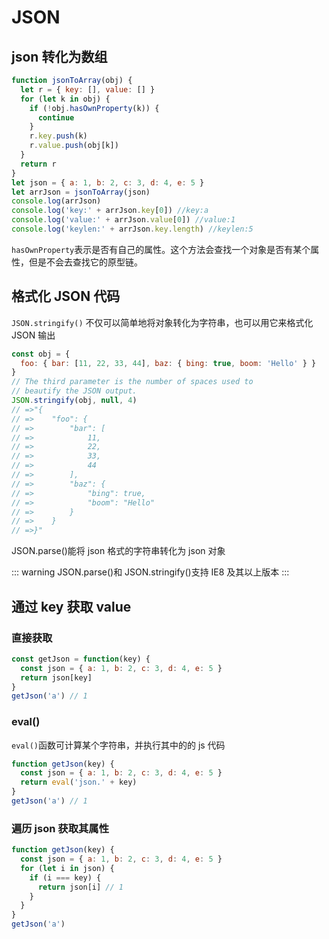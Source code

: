 # JSON

## json 转化为数组

```js
function jsonToArray(obj) {
  let r = { key: [], value: [] }
  for (let k in obj) {
    if (!obj.hasOwnProperty(k)) {
      continue
    }
    r.key.push(k)
    r.value.push(obj[k])
  }
  return r
}
let json = { a: 1, b: 2, c: 3, d: 4, e: 5 }
let arrJson = jsonToArray(json)
console.log(arrJson)
console.log('key:' + arrJson.key[0]) //key:a
console.log('value:' + arrJson.value[0]) //value:1
console.log('keylen:' + arrJson.key.length) //keylen:5
```

`hasOwnProperty`表示是否有自己的属性。这个方法会查找一个对象是否有某个属性，但是不会去查找它的原型链。

## 格式化 JSON 代码

`JSON.stringify()` 不仅可以简单地将对象转化为字符串，也可以用它来格式化 JSON 输出

```js
const obj = {
  foo: { bar: [11, 22, 33, 44], baz: { bing: true, boom: 'Hello' } }
}
// The third parameter is the number of spaces used to
// beautify the JSON output.
JSON.stringify(obj, null, 4)
// =>"{
// =>    "foo": {
// =>        "bar": [
// =>            11,
// =>            22,
// =>            33,
// =>            44
// =>        ],
// =>        "baz": {
// =>            "bing": true,
// =>            "boom": "Hello"
// =>        }
// =>    }
// =>}"
```

JSON.parse()能将 json 格式的字符串转化为 json 对象

::: warning
JSON.parse()和 JSON.stringify()支持 IE8 及其以上版本
:::

## 通过 key 获取 value

### 直接获取

```js
const getJson = function(key) {
  const json = { a: 1, b: 2, c: 3, d: 4, e: 5 }
  return json[key]
}
getJson('a') // 1
```

### eval()

`eval()`函数可计算某个字符串，并执行其中的的 js 代码

```js
function getJson(key) {
  const json = { a: 1, b: 2, c: 3, d: 4, e: 5 }
  return eval('json.' + key)
}
getJson('a') // 1
```

### 遍历 json 获取其属性

```js
function getJson(key) {
  const json = { a: 1, b: 2, c: 3, d: 4, e: 5 }
  for (let i in json) {
    if (i === key) {
      return json[i] // 1
    }
  }
}
getJson('a')
```
